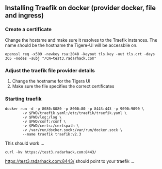 ## Installing Traefik on docker (provider docker, file and ingress)


### Create a certificate
Change the hostame and make sure it resolves to the Traefik instances. The name should be the hostname the Tigere-UI will be accessblie on.
```
openssl req -x509 -newkey rsa:2048 -keyout tls.key -out tls.crt -days 365 -nodes -subj "/CN=test3.radarhack.com"
```

### Adjust the traefik file provider details
1. Change the hostname for the Tigera UI
2. Make sure the file specifies the correct certificates

### Starting traefik
```
docker run -d -p 8080:8080 -p 8000:80 -p 8443:443 -p 9090:9090 \
        -v $PWD/traefik.yaml:/etc/traefik/traefik.yaml \
        -v $PWD/log:/log \
        -v $PWD/conf:/conf \
        -v $PWD/certs:/certspath \
        -v /var/run/docker.sock:/var/run/docker.sock \
        --name traefik traefik:v2.3 
```

This should work ...
```
curl -kv https://test3.radarhack.com:8443/
```

https://test3.radarhack.com:8443/ should point to your traefik ...

